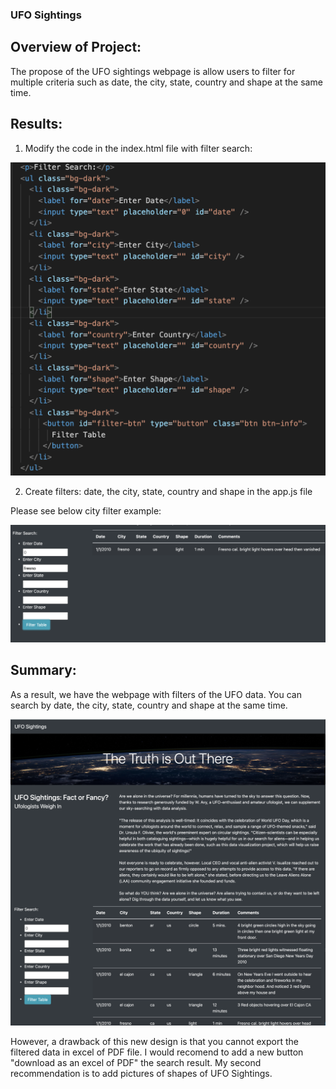 ### UFO Sightings
## Overview of Project: 

The propose of the UFO sightings webpage is allow users to filter for multiple criteria such as date, the city, state, country and shape at the same time. 


## Results: 

1. Modify the code in the index.html file with filter search:

![Filter_search](Filter_search.png)

2. Create filters: date, the city, state, country and shape in the app.js file

Please see below city filter example: 

![example](example.png)

## Summary: 

As a result, we have the webpage with filters of the UFO data. You can search by date, the city, state, country and shape at the same time.

![UFO_Finder](UFO_Finder.png)

However, a drawback of this new design is that you cannot export the filtered data in excel of PDF file. I would recomend to add a new button "download as an excel of PDF" the search result. My second recommendation is to add pictures of shapes of UFO Sightings.

